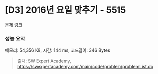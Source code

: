 # [D3] 2016년 요일 맞추기 - 5515 

[문제 링크](https://swexpertacademy.com/main/code/problem/problemDetail.do?contestProbId=AWWOwecaFrIDFAV4) 

### 성능 요약

메모리: 54,356 KB, 시간: 144 ms, 코드길이: 346 Bytes



> 출처: SW Expert Academy, https://swexpertacademy.com/main/code/problem/problemList.do